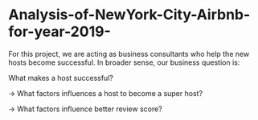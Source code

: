 # Analysis-of-NewYork-City-Airbnb-for-year-2019-

For this project, we are acting as business consultants who help the new hosts become successful. In broader sense, our business question is:

What makes a host successful?

-> What factors influences a host to become a super host?

-> What factors influence better review score?
